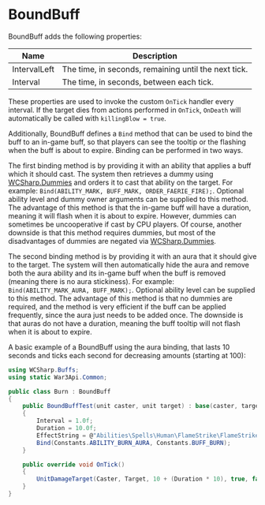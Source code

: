 # BoundBuff

BoundBuff adds the following properties:

| Name | Description |
|---|---|
| IntervalLeft | The time, in seconds, remaining until the next tick. |
| Interval | The time, in seconds, between each tick. |

These properties are used to invoke the custom `OnTick` handler every interval.
If the target dies from actions performed in `OnTick`, `OnDeath` will automatically be called with `killingBlow = true`.

Additionally, BoundBuff defines a `Bind` method that can be used to bind the buff to an in-game buff, so that players can see the tooltip or the flashing when the buff is about to expire. Binding can be performed in two ways.

The first binding method is by providing it with an ability that applies a buff which it should cast. The system then retrieves a dummy using [WCSharp.Dummies](../dummies.md) and orders it to cast that ability on the target. For example: `Bind(ABILITY_MARK, BUFF_MARK, ORDER_FAERIE_FIRE);`. Optional ability level and dummy owner arguments can be supplied to this method.
The advantage of this method is that the in-game buff will have a duration, meaning it will flash when it is about to expire. However, dummies can sometimes be uncooperative if cast by CPU players. Of course, another downside is that this method requires dummies, but most of the disadvantages of dummies are negated via [WCSharp.Dummies](../dummies.md).

The second binding method is by providing it with an aura that it should give to the target. The system will then automatically hide the aura and remove both the aura ability and its in-game buff when the buff is removed (meaning there is no aura stickiness). For example: `Bind(ABILITY_MARK_AURA, BUFF_MARK);`. Optional ability level can be supplied to this method.
The advantage of this method is that no dummies are required, and the method is very efficient if the buff can be applied frequently, since the aura just needs to be added once. The downside is that auras do not have a duration, meaning the buff tooltip will not flash when it is about to expire.

A basic example of a BoundBuff using the aura binding, that lasts 10 seconds and ticks each second for decreasing amounts (starting at 100):

```csharp
using WCSharp.Buffs;
using static War3Api.Common;

public class Burn : BoundBuff
{
	public BoundBuffTest(unit caster, unit target) : base(caster, target)
	{
		Interval = 1.0f;
		Duration = 10.0f;
		EffectString = @"Abilities\Spells\Human\FlameStrike\FlameStrikeDamageTarget.mdl";
		Bind(Constants.ABILITY_BURN_AURA, Constants.BUFF_BURN);
	}

	public override void OnTick()
	{
		UnitDamageTarget(Caster, Target, 10 + (Duration * 10), true, false, ATTACK_TYPE_CHAOS, DAMAGE_TYPE_UNKNOWN, WEAPON_TYPE_WHOKNOWS);
	}
}
```
